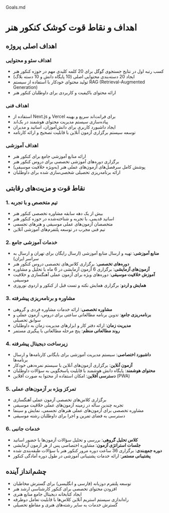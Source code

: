 Goals.md

# اهداف و نقاط قوت کوشک کنکور هنر

## اهداف اصلی پروژه

### اهداف سئو و محتوایی
- کسب رتبه اول در نتایج جستجوی گوگل برای 20 کلمه کلیدی مهم در حوزه کنکور هنر
- ایجاد 20 دسته‌بندی محتوایی اصلی (10 پایگاه دانش و 10 دسته بلاگ)
- تولید محتوای خودکار با استفاده از سیستم RAG (Retrieval-Augmented Generation)
- ارائه محتوای باکیفیت و کاربردی برای داوطلبان کنکور هنر

### اهداف فنی
- استفاده از Next.js و Vercel برای فرانت‌اند سریع و بهینه
- پیاده‌سازی سیستم مدیریت محتوای هوشمند در بک‌اند
- ایجاد داشبورد کاربری برای دانش‌آموزان، اساتید و مدیران
- توسعه سیستم برگزاری آزمون آنلاین با قابلیت تصحیح و ارائه کارنامه

### اهداف آموزشی
- ارائه منابع آموزشی جامع برای کنکور هنر
- برگزاری دوره‌های آموزشی تخصصی برای دروس کنکور هنر
- پوشش کامل سرفصل‌های آزمون‌های عملی هنر (به‌ویژه خلاقیت موسیقی)
- ارائه برنامه‌ریزی تحصیلی شخصی‌سازی شده برای داوطلبان

## نقاط قوت و مزیت‌های رقابتی

### 1. تیم متخصص و با تجربه
- بیش از یک دهه سابقه مشاوره تخصصی کنکور هنر
- اساتید قدیمی، با تجربه و شناخته‌شده در حوزه کنکور هنر
- متخصصان آزمون‌های عملی موسیقی و هنرهای تجسمی
- تیم فنی مجرب در توسعه پلتفرم‌های آموزشی آنلاین

### 2. خدمات آموزشی جامع
- **منابع آموزشی**: تهیه و ارسال منابع آموزشی (ارسال رایگان برای تهران و ارسال به سراسر ایران)
- **دوره‌های تخصصی**: برگزاری کلاس‌های تخصصی دروس کنکور هنر
- **آزمون‌های آزمایشی**: برگزاری 6 آزمون آزمایشی در 6 ماه با تحلیل و مشاوره
- **آموزش خلاقیت موسیقی**: دوره‌های ویژه برای آزمون عملی آهنگسازی و خلاقیت موسیقی
- **همایش و اردو**: برگزاری همایش نکته و تست قبل از کنکور و اردوی نوروزی

### 3. مشاوره و برنامه‌ریزی پیشرفته
- **مشاوره تخصصی**: ارائه خدمات مشاوره فردی و گروهی
- **برنامه‌ریزی جامع**: تدوین برنامه مطالعاتی ساعتی برای دروس، آزمون عملی و سوابق تحصیلی
- **مدیریت زمان**: ارائه دفتر کار و ابزارهای مدیریت زمان به داوطلبان
- **روند مطالعاتی منظم**: پنج مرحله مطالعاتی با پیگیری مستمر

### 4. زیرساخت دیجیتال پیشرفته
- **داشبورد اختصاصی**: سیستم مدیریت آموزشی برای بایگانی کارنامه‌ها و ارسال برنامه‌ها
- **آزمون آنلاین**: برگزاری آزمون‌های آنلاین با سیستم نمره‌دهی خودکار
- **محتوای هوشمند**: پایگاه دانش هوشمند با قابلیت پاسخگویی به سؤالات داوطلبان
- **دسترسی آفلاین**: امکان استفاده از محتوا به صورت آفلاین (PWA)

### 5. تمرکز ویژه بر آزمون‌های عملی
- برگزاری کلاس‌های تخصصی آزمون عملی آهنگسازی
- تجربه چندین ساله در زمینه آزمون‌های عملی خلاقیت موسیقی
- مشاوره تخصصی برای آزمون‌های عملی هنرهای تجسمی، نمایش و سینما
- دسترسی به فضای تمرین و اجرا برای داوطلبان رشته موسیقی

### 6. خدمات جانبی
- **کلاس تحلیل گروهی**: بررسی و تحلیل سؤالات آزمون‌ها با حضور اساتید
- **جلسات استراتژی آزمون**: مشاوره اختصاصی پس از هر آزمون آزمایشی
- **دوره جمع‌بندی**: برگزاری 36 ساعت دوره مرور کنکور هنر با سؤالات طبقه‌بندی شده
- **پشتیبانی مستمر**: ارائه خدمات پشتیبانی آموزشی در طول دوره آمادگی کنکور

## چشم‌انداز آینده

- توسعه پلتفرم دوزبانه (فارسی و انگلیسی) برای گسترش مخاطبان
- افزودن محتوای تخصصی برای کنکور کارشناسی ارشد هنر
- ایجاد کتابخانه دیجیتال جامع منابع هنری
- راه‌اندازی سیستم استریم آنلاین کلاس‌ها با قابلیت تعامل دوطرفه
- گسترش خدمات به سایر رشته‌های هنری و مقاطع تحصیلی
